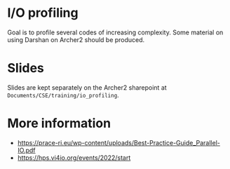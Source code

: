 # I/O profiling

Goal is to profile several codes of increasing complexity.
Some material on using Darshan on Archer2 should be produced.

# Slides

Slides are kept separately on the Archer2 sharepoint at `Documents/CSE/training/io_profiling`.

# More information

- https://prace-ri.eu/wp-content/uploads/Best-Practice-Guide_Parallel-IO.pdf
- https://hps.vi4io.org/events/2022/start

